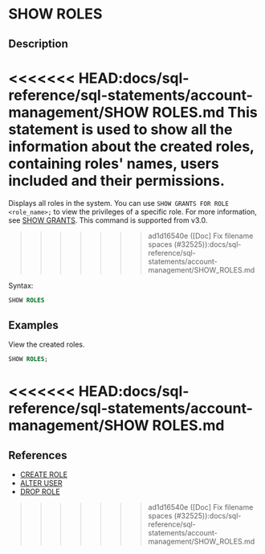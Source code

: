 # SHOW ROLES

## Description

<<<<<<< HEAD:docs/sql-reference/sql-statements/account-management/SHOW ROLES.md
This statement is used to show all the information about the created roles, containing roles' names, users included and their permissions.
=======
Displays all roles in the system. You can use `SHOW GRANTS FOR ROLE <role_name>;` to view the privileges of a specific role. For more information, see [SHOW GRANTS](SHOW_GRANTS.md). This command is supported from v3.0.
>>>>>>> ad1d16540e ([Doc] Fix filename spaces (#32525)):docs/sql-reference/sql-statements/account-management/SHOW_ROLES.md

Syntax:

```sql
SHOW ROLES
```

## Examples

View the created roles.

```sql
SHOW ROLES;
```
<<<<<<< HEAD:docs/sql-reference/sql-statements/account-management/SHOW ROLES.md
=======

## References

- [CREATE ROLE](CREATE_ROLE.md)
- [ALTER USER](ALTER_USER.md)
- [DROP ROLE](DROP_ROLE.md)
>>>>>>> ad1d16540e ([Doc] Fix filename spaces (#32525)):docs/sql-reference/sql-statements/account-management/SHOW_ROLES.md

